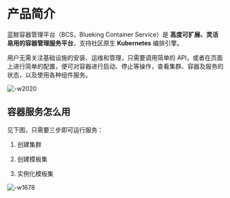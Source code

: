 # 产品简介

蓝鲸容器管理平台（BCS，Blueking Container Service）是 **高度可扩展、灵活易用的容器管理服务平台**，支持社区原生 **Kubernetes** 编排引擎。

用户无需关注基础设施的安装、运维和管理，只需要调用简单的 API，或者在页面上进行简单的配置，便可对容器进行启动、停止等操作，查看集群、容器及服务的状态，以及使用各种组件服务。

![-w2020](../assets/15675817359278.jpg)

## 容器服务怎么用

见下图，只需要三步即可运行服务：

1. 创建集群

2. 创建模板集

3. 实例化模板集

![-w1678](../assets/15679996186125.jpg)
